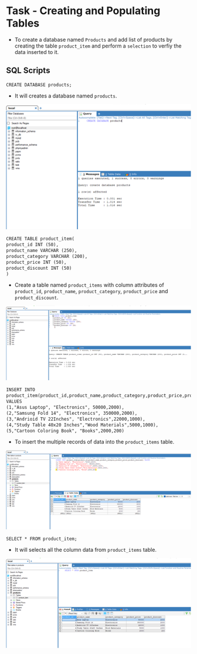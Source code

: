 # Task - Creating and Populating Tables

- To create a database named `Products` and add list of products by creating the table `product_item` and perform a `selection` to verfiy the data inserted to it.

## SQL Scripts

```
CREATE DATABASE products;
```

- It will creates a database named `products`.

![create-db](./assets/createdb.png)

```
CREATE TABLE product_item(
product_id INT (50),
product_name VARCHAR (250),
product_category VARCHAR (200),
product_price INT (50),
product_discount INT (50)
)
```

- Create a table named `product_items` with column attributes of `product_id`, `product_name`, `product_category`, `product_price` and `product_discount`.

![create-table](./assets/createtable.png)

```
INSERT INTO product_item(product_id,product_name,product_category,product_price,product_discount) VALUES 
(1,"Asus Laptop", "Electronics", 50000,2000),
(2,"Samsung Fold 14", "Electronics", 350000,2000),
(3,"Andrioid TV 22Inches", "Electronics",22000,1000),
(4,"Study Table 40x20 Inches","Wood Materials",5000,1000),
(5,"Cartoon Coloring Book", "Books",2000,200)
```

- To insert the multiple records of data into the `product_items` table.

![insert-record](./assets/insert.png)


```
SELECT * FROM product_item;
```

- It will selects all the column data from `product_items` table.

![select-rows](./assets/select.png)
